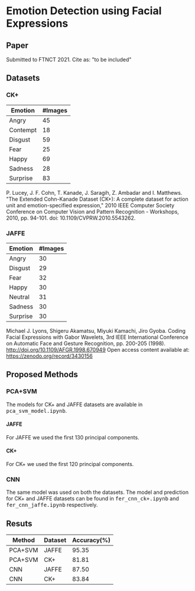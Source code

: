 # Emotion Detection using Facial Expressions

## Paper
Submitted to FTNCT 2021.
Cite as:
"to be included"

## Datasets
### CK+ 
| Emotion  | #Images |
|----------|---------|
| Angry    | 45      |
| Contempt | 18      |
| Disgust  | 59      |
| Fear     | 25      |
| Happy    | 69      |
| Sadness  | 28      |
| Surprise | 83      |


P. Lucey, J. F. Cohn, T. Kanade, J. Saragih, Z. Ambadar and I. Matthews.
"The Extended Cohn-Kanade Dataset (CK+): A complete dataset for action unit and emotion-specified expression," 2010 IEEE Computer Society Conference on Computer Vision and Pattern Recognition - Workshops, 2010, pp. 94-101.
doi: 10.1109/CVPRW.2010.5543262.

### JAFFE
| Emotion  | #Images |
|----------|---------|
| Angry    | 30      |
| Disgust  | 29      |
| Fear     | 32      |
| Happy    | 30      |
| Neutral  | 31      |
| Sadness  | 30      |
| Surprise | 30      |

Michael J. Lyons, Shigeru Akamatsu, Miyuki Kamachi, Jiro Gyoba.
Coding Facial Expressions with Gabor Wavelets, 3rd IEEE International Conference on Automatic Face and Gesture Recognition, pp. 200-205 (1998).
http://doi.org/10.1109/AFGR.1998.670949
Open access content available at: https://zenodo.org/record/3430156

## Proposed Methods
### PCA+SVM
The models for CK+ and JAFFE datasets are available in <tt>pca_svm_model.ipynb</tt>.
#### JAFFE
For JAFFE we used the first 130 principal components.
#### CK+
For CK+ we used the first 120 principal components.
### CNN
The same model was used on both the datasets. The model and prediction for CK+ and JAFFE datasets can be found in <tt>fer_cnn_ck+.ipynb</tt> and <tt>fer_cnn_jaffe.ipynb</tt> respectively.
  
## Resuts
| Method  | Dataset | Accuracy(%) |
|---------|---------|-------------|
 | PCA+SVM | JAFFE   | 95.35       |
 | PCA+SVM | CK+     | 81.81       |
 | CNN     | JAFFE   | 87.50       |
 | CNN     | CK+     | 83.84       |
